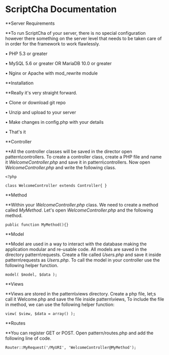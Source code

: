 # ScriptCha Documentation

**Server Requirements  
**To run ScriptCha of your server, there is no special configuration however there something on the server level that needs to be taken care of in order for the framework to work flawlessly.

• PHP 5.3 or greater  
• MySQL 5.6 or greater OR MariaDB 10.0 or greater  
• Nginx or Apache with mod\_rewrite module

**Installation  
**Really it's very straight forward.  
• Clone or download git repo  
• Unzip and upload to your server  
• Make changes in config.php with your details  
• That's it

**Controller  
**All the controller classes will be saved in the director open pattern\controllers. To create a controller class, create a PHP file and name it _WelcomeController.php_ and save it in pattern\controllers. Now open _WelcomeController.php_ and write the following class.

`<?php`

`class WelcomeController extends Controller{}`

**Method  
**Within your _WelcomeController.php_ class. We need to create a method called _MyMethod_. Let's open _WelcomeController.php_ and the following method.

`public function MyMethod(){}`

**Model  
**Model are used in a way to interact with the database making the application modular and re-usable code. All models are saved in the directory pattern\requests. Create a file called _Users.php_ and save it inside pattern\requests as _Users.php_. To call the model in your controller use the following helper function.

`model( $model, $data );`

**Views  
**Views are stored in the pattern\views directory. Create a php file, let;s call it Welcome.php and save the file inside pattern\views, To include the file in method, we can use the following helper function:

`view( $view, $data = array() );`

**Routes  
**You can register GET or POST. Open pattern/routes.php and add the following line of code.

`Router::MyRequest('/MyURI', 'WelcomeController@MyMethod');`

